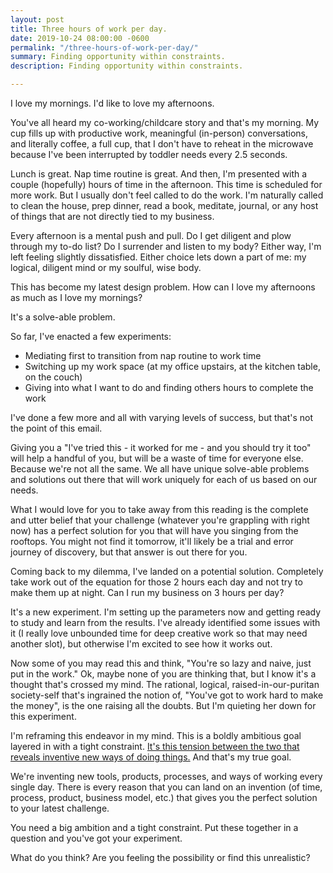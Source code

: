 ```yaml
---
layout: post
title: Three hours of work per day.
date: 2019-10-24 08:00:00 -0600
permalink: "/three-hours-of-work-per-day/"
summary: Finding opportunity within constraints.
description: Finding opportunity within constraints.

---
```

I love my mornings. I'd like to love my afternoons.

You've all heard my co-working/childcare story and that's my morning. My cup fills up with productive work, meaningful (in-person) conversations, and literally coffee, a full cup, that I don't have to reheat in the microwave because I've been interrupted by toddler needs every 2.5 seconds.

Lunch is great. Nap time routine is great. And then, I'm presented with a couple (hopefully) hours of time in the afternoon. This time is scheduled for more work. But I usually don't feel called to do the work. I'm naturally called to clean the house, prep dinner, read a book, meditate, journal, or any host of things that are not directly tied to my business.

Every afternoon is a mental push and pull. Do I get diligent and plow through my to-do list? Do I surrender and listen to my body? Either way, I'm left feeling slightly dissatisfied. Either choice lets down a part of me: my logical, diligent mind or my soulful, wise body.

This has become my latest design problem. How can I love my afternoons as much as I love my mornings?

It's a solve-able problem.

So far, I've enacted a few experiments:

* Mediating first to transition from nap routine to work time
* Switching up my work space (at my office upstairs, at the kitchen table, on the couch)
* Giving into what I want to do and finding others hours to complete the work

I've done a few more and all with varying levels of success, but that's not the point of this email.

Giving you a "I've tried this - it worked for me - and you should try it too" will help a handful of you, but will be a waste of time for everyone else. Because we're not all the same. We all have unique solve-able problems and solutions out there that will work uniquely for each of us based on our needs.

What I would love for you to take away from this reading is the complete and utter belief that your challenge (whatever you're grappling with right now) has a perfect solution for you that will have you singing from the rooftops. You might not find it tomorrow, it'll likely be a trial and error journey of discovery, but that answer is out there for you.

Coming back to my dilemma, I've landed on a potential solution. Completely take work out of the equation for those 2 hours each day and not try to make them up at night. Can I run my business on 3 hours per day?

It's a new experiment. I'm setting up the parameters now and getting ready to study and learn from the results. I've already identified some issues with it (I really love unbounded time for deep creative work so that may need another slot), but otherwise I'm excited to see how it works out.

Now some of you may read this and think, "You're so lazy and naive, just put in the work." Ok, maybe none of you are thinking that, but I know it's a thought that's crossed my mind. The rational, logical, raised-in-our-puritan society-self that's ingrained the notion of, "You've got to work hard to make the money", is the one raising all the doubts. But I'm quieting her down for this experiment.

I'm reframing this endeavor in my mind. This is a boldly ambitious goal layered in with a tight constraint. [It's this tension between the two that reveals inventive new ways of doing things.](https://el2.convertkit-mail.com/c/preview/dpheh0hz/aHR0cHM6Ly93d3cuYW1hem9uLmNvbS9CZWF1dGlmdWwtQ29uc3RyYWludC1UcmFuc2Zvcm0tTGltaXRhdGlvbnMtQWR2YW50YWdlcy1lYm9vay9kcC9CMDBRTDMwUTkw) And that's my true goal.

We're inventing new tools, products, processes, and ways of working every single day. There is every reason that you can land on an invention (of time, process, product, business model, etc.) that gives you the perfect solution to your latest challenge.

You need a big ambition and a tight constraint. Put these together in a question and you've got your experiment.

What do you think? Are you feeling the possibility or find this unrealistic?
